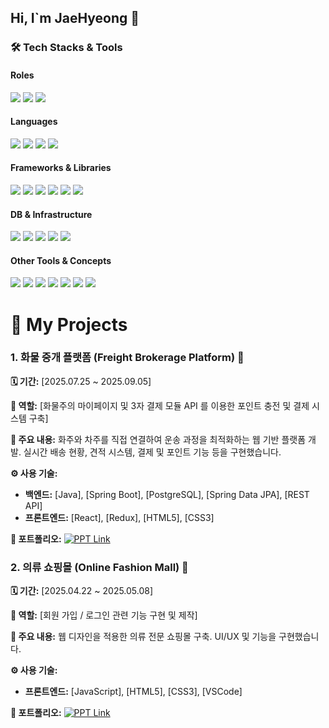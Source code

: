 ## Hi, I`m JaeHyeong 👋

<!--
**CJH93/CJH93** is a ✨ _special_ ✨ repository because its `README.md` (this file) appears on your GitHub profile.

Here are some ideas to get you started:

- 🔭 I’m currently working on ...
- 🌱 I’m currently learning ...
- 👯 I’m looking to collaborate on ...
- 🤔 I’m looking for help with ...
- 💬 Ask me about ...
- 📫 How to reach me: ...
- 😄 Pronouns: ...
- ⚡ Fun fact: ...
-->

### 🛠️ Tech Stacks & Tools

#### Roles
![](https://img.shields.io/badge/Backend%2FServer-000000?style=for-the-badge&logo=serverfault&logoColor=white)
![](https://img.shields.io/badge/Frontend-4169E1?style=for-the-badge&logo=react&logoColor=white)
![](https://img.shields.io/badge/Full%20Stack-34A853?style=for-the-badge&logo=google&logoColor=white)

#### Languages
![](https://img.shields.io/badge/Java-007396?style=for-the-badge&logo=java&logoColor=white)
![](https://img.shields.io/badge/JavaScript-F7DF1E?style=for-the-badge&logo=javascript&logoColor=black)
![](https://img.shields.io/badge/HTML5-E34F26?style=for-the-badge&logo=html5&logoColor=white)
![](https://img.shields.io/badge/CSS3-1572B6?style=for-the-badge&logo=css3&logoColor=white)

#### Frameworks & Libraries
![](https://img.shields.io/badge/Spring-6DB33F?style=for-the-badge&logo=spring&logoColor=white)
![](https://img.shields.io/badge/SpringBoot-6DB33F?style=for-the-badge&logo=springboot&logoColor=white)
![](https://img.shields.io/badge/React-61DAFB?style=for-the-badge&logo=react&logoColor=black)
![](https://img.shields.io/badge/Redux-764ABC?style=for-the-badge&logo=redux&logoColor=white)
![](https://img.shields.io/badge/Hibernate-59666C?style=for-the-badge&logo=hibernate&logoColor=white)
![](https://img.shields.io/badge/JPA-5264AE?style=for-the-badge&logo=dot-net&logoColor=white)

#### DB & Infrastructure
![](https://img.shields.io/badge/Database-4285F4?style=for-the-badge&logo=google-cloud&logoColor=white)
![](https://img.shields.io/badge/PostgreSQL-4169E1?style=for-the-badge&logo=postgresql&logoColor=white)
![](https://img.shields.io/badge/Docker-2496ED?style=for-the-badge&logo=docker&logoColor=white)
![](https://img.shields.io/badge/Git-F05032?style=for-the-badge&logo=git&logoColor=white)
![](https://img.shields.io/badge/Gradle-02303A?style=for-the-badge&logo=gradle&logoColor=white)

#### Other Tools & Concepts
![](https://img.shields.io/badge/REST%20API-FF6600?style=for-the-badge&logo=json&logoColor=white)
![](https://img.shields.io/badge/JWT-000000?style=for-the-badge&logo=jsonwebtokens&logoColor=white)
![](https://img.shields.io/badge/JUnit-25A65B?style=for-the-badge&logo=junit5&logoColor=white)
![](https://img.shields.io/badge/VS%20Code-007ACC?style=for-the-badge&logo=visualstudiocode&logoColor=white)
![](https://img.shields.io/badge/Eclipse-2C2255?style=for-the-badge&logo=eclipse&logoColor=white)
![](https://img.shields.io/badge/API-005C8C?style=for-the-badge&logo=apm&logoColor=white)
![](https://img.shields.io/badge/Rendering-B32D2E?style=for-the-badge&logo=dart&logoColor=white)

# 📂 My Projects

### 1. 화물 중개 플랫폼 (Freight Brokerage Platform) 🚛

**🗓️ 기간:** [2025.07.25 ~ 2025.09.05]

**👥 역할:** [화물주의 마이페이지 및 3자 결제 모듈 API 를 이용한 포인트 충전 및 결제 시스템 구축]

**📝 주요 내용:**
화주와 차주를 직접 연결하여 운송 과정을 최적화하는 웹 기반 플랫폼 개발. 실시간 배송 현황, 견적 시스템, 결제 및 포인트 기능 등을 구현했습니다.

**⚙️ 사용 기술:**
* **백엔드:** [Java], [Spring Boot], [PostgreSQL], [Spring Data JPA], [REST API]
* **프론트엔드:** [React], [Redux], [HTML5], [CSS3]

**🔗 포트폴리오:**
[![PPT Link](https://img.shields.io/badge/Presentation%20PPT-D14836?style=flat-square&logo=google-slides&logoColor=white)](https://docs.google.com/presentation/d/1-f2L11L-bgyGYkBMXS3jffJ7c0uVMkKS-1JRHorLUuo/edit?pli=1&slide=id.p1#slide=id.p1)

### 2. 의류 쇼핑몰 (Online Fashion Mall) 👗

**🗓️ 기간:** [2025.04.22 ~ 2025.05.08]

**👥 역할:** [회원 가입 / 로그인 관련 기능 구현 및 제작]

**📝 주요 내용:**
웹 디자인을 적용한 의류 전문 쇼핑몰 구축. UI/UX 및 기능을 구현했습니다.

**⚙️ 사용 기술:**
* **프론트엔드:** [JavaScript], [HTML5], [CSS3], [VSCode]

**🔗 포트폴리오:**
[![PPT Link](https://img.shields.io/badge/Presentation%20PPT-D14836?style=flat-square&logo=google-slides&logoColor=white)](https://docs.google.com/presentation/d/1Q1C6WtoUIJLVbGpRb6FffnpWh_nJckB9g26RgKeLu5o/edit?slide=id.p#slide=id.p)

